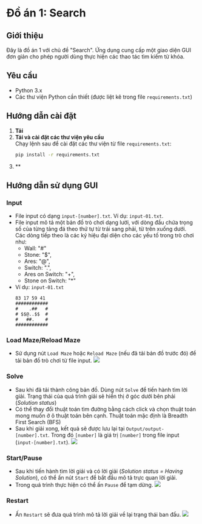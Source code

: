 # Đồ án 1: Search

## Giới thiệu
Đây là đồ án 1 với chủ đề "Search". Ứng dụng cung cấp một giao diện GUI đơn giản cho phép người dùng thực hiện các thao tác tìm kiếm từ khóa.

## Yêu cầu
- Python 3.x
- Các thư viện Python cần thiết (được liệt kê trong file `requirements.txt`)

## Hướng dẫn cài đặt
1. **Tải**
2. **Tải và cài đặt các thư viện yêu cầu**  
   Chạy lệnh sau để cài đặt các thư viện từ file `requirements.txt`:
   ```bash
   pip install -r requirements.txt
2. ** 

## Hướng dẫn sử dụng GUI
### Input
- File input có dạng `input-[number].txt`. Ví dụ: `input-01.txt`.
- File input mô tả một bản đồ trò chơi dạng lưới, với dòng đầu chứa trọng số của từng tảng đá theo thứ tự từ trái sang phải, từ trên xuống dưới. Các dòng tiếp theo là các ký hiệu đại diện cho các yếu tố trong trò chơi như: 
   - Wall: "#"
   - Stone: "$",
   - Ares: "@",
   - Switch: ".",
   - Ares on Switch: "+",
   - Stone on Switch: "*"
- Ví dụ: `input-01.txt`
   ```
   83 17 59 41
   ############
   #    .##   #
   # $$@..$$  #
   #   ##.    #
   ############
   ```
### Load Maze/Reload Maze
- Sử dụng nút `Load Maze` hoặc `Reload Maze` (nếu đã tải bản đồ trước đó) để tải bản đồ trò chơi từ file input.
![](assets/Load.gif)
### Solve
- Sau khi đã tải thành công bản đồ. Dùng nút `Solve` để tiến hành tìm lời giải. Trạng thái của quá trình giải sẽ hiển thị ở góc dưới bên phải (*Solution status*)
- Có thể thay đổi thuật toán tìm đường bằng cách click và chọn thuật toán mong muốn ở ô thuật toán bên cạnh. Thuật toán mặc định là Breadth First Search (BFS)
- Sau khi giải xong, kết quả sẽ được lưu lại tại `Output/output-[number].txt`. Trong đó `[number]` là giá trị `[number]` trong file input (`input-[number].txt`).
![](assets/Solve.gif)
### Start/Pause
- Sau khi tiến hành tìm lời giải và có lời giải (*Solution status = Having Solution*), có thể ấn nút `Start` để bắt đầu mô tả trực quan lời giải.
- Trong quá trình thực hiện có thể ấn `Pause` để tạm dừng.
![](assets/Start.gif)
### Restart
- Ấn `Restart` sẽ đưa quá trình mô tả lời giải về lại trạng thái ban đầu.
![](assets/Restart.gif)